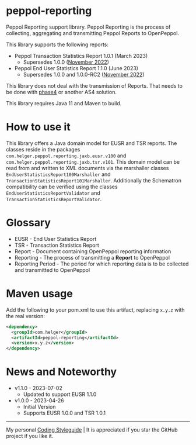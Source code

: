 # peppol-reporting

Peppol Reporting support library.
Peppol Reporting is the process of collecting, aggregating and transmitting Peppol Reports to OpenPeppol. 

This library supports the following reports:
* Peppol Transaction Statistics Report 1.0.1 (March 2023)
    * Supersedes 1.0.0 ([November 2022](https://openpeppol.atlassian.net/wiki/spaces/RR/pages/2967863297/End+user+statistics+reporting+BIS+22+November+2022))
* Peppol End User Statistics Report 1.1.0 (June 2023) 
    * Supersedes 1.0.0 and 1.0.0-RC2 ([November 2022](https://openpeppol.atlassian.net/wiki/spaces/RR/pages/2967863297/End+user+statistics+reporting+BIS+22+November+2022))

This library does not deal with the transmission of Reports.
That needs to be done with [phase4](https://github.com/phax/phase4) or another AS4 solution.

This library requires Java 11 and Maven to build.

# How to use it

This library offers a Java domain model for EUSR and TSR reports.
The classes reside in the packages `com.helger.peppol.reporting.jaxb.eusr.v100` and `com.helger.peppol.reporting.jaxb.tsr.v101`.
This domain model can be read from and written to XML documents via the marshaller classes `EndUserStatisticsReport100Marshaller` and `TransactionStatisticsReport101Marshaller`.
Additionally the Schematron compatibility can be verified using the classes `EndUserStatisticsReportValidator` and `TransactionStatisticsReportValidator`.

# Glossary

* EUSR - End User Statistics Report
* TSR - Transaction Statistics Report
* Report - Document containing OpenPeppol reporting information
* Reporting - The process of transmitting a **Report** to OpenPeppol
* Reporting Period - The period for which reporting data is to be collected and transmitted to OpenPeppol 

# Maven usage

Add the following to your pom.xml to use this artifact, replacing `x.y.z` with the real version:

```xml
<dependency>
  <groupId>com.helger</groupId>
  <artifactId>peppol-reporting</artifactId>
  <version>x.y.z</version>
</dependency>
```

# News and Noteworthy

* v1.1.0 - 2023-07-02
    * Updated to support EUSR 1.1.0
* v1.0.0 - 2023-04-26
    * Initial Version
    * Supports EUSR 1.0.0 and TSR 1.0.1 

---

My personal [Coding Styleguide](https://github.com/phax/meta/blob/master/CodingStyleguide.md) |
It is appreciated if you star the GitHub project if you like it.